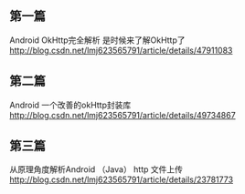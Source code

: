 ## 第一篇

 Android OkHttp完全解析 是时候来了解OkHttp了 
http://blog.csdn.net/lmj623565791/article/details/47911083

## 第二篇

Android 一个改善的okHttp封装库 
http://blog.csdn.net/lmj623565791/article/details/49734867

## 第三篇

从原理角度解析Android （Java） http 文件上传 
http://blog.csdn.net/lmj623565791/article/details/23781773

